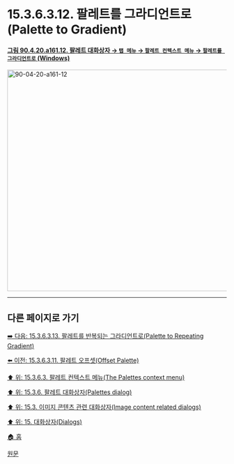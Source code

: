# 15.3.6.3.12. 팔레트를 그라디언트로(Palette to Gradient)

<a id="90-04-20-a161-12"></a>

#### [그림 90.4.20.a161.12. 팔레트 대화상자 → `탭 메뉴` → `팔레트 컨텍스트 메뉴` → `팔레트를 그라디언트로` (Windows)](./90-04-0020-palette.md#90-04-20-a161-12)
<img width="870" height="508" alt="90-04-20-a161-12" src="https://github.com/user-attachments/assets/178c3c5a-5cab-4f42-9a56-1d3b7fc99356" />

***

## 다른 페이지로 가기

[➡️ 다음: 15.3.6.3.13. 팔레트를 반복되는 그라디언트로(Palette to Repeating Gradient)](./15-03-06-03-13-palette_to_repeating_gradient.md)

[⬅️ 이전: 15.3.6.3.11. 팔레트 오프셋(Offset Palette)](./15-03-06-03-11-offset_palette.md)

[⬆️ 위: 15.3.6.3. 팔레트 컨텍스트 메뉴(The Palettes context menu)](./15-03-06-03-00-the_palettes_context_menu.md)

[⬆️ 위: 15.3.6. 팔레트 대화상자(Palettes dialog)](./15-03-06-00-palettes-dialog.md)

[⬆️ 위: 15.3. 이미지 콘텐츠 관련 대화상자(Image content related dialogs)](./15-03-00-image-content-related-dialogs.md)

[⬆️ 위: 15. 대화상자(Dialogs)](./15-00-dialogs.md)

[🏠 홈](./00-home.md)

[원문](https://docs.gimp.org/2.10/ko/gimp-palette-dialog.html#gimp-concepts-palettes-menu)
